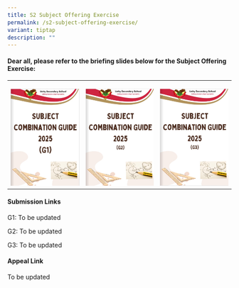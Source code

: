 ```yaml
---
title: S2 Subject Offering Exercise
permalink: /s2-subject-offering-exercise/
variant: tiptap
description: ""
---
```

<h4>Dear all, please refer to the briefing slides below for the Subject Offering Exercise:</h4>
<p></p>
<table style="minWidth: 75px">
<colgroup>
<col>
<col>
<col>
</colgroup>
<tbody>
<tr>
<th rowspan="1" colspan="1">
<p></p>
<div class="isomer-image-wrapper">
<img style="width: 100%" height="auto" width="100%" alt="" src="/images/Subject_Combi_2025_G1_1.jpg">
</div>
</th>
<th rowspan="1" colspan="1">
<p></p>
<div class="isomer-image-wrapper">
<img style="width: 100%" height="auto" width="100%" alt="" src="/images/Subject_Combi_2025_G2.jpg">
</div>
</th>
<th rowspan="1" colspan="1">
<p></p>
<div class="isomer-image-wrapper">
<img style="width: 100%" height="auto" width="100%" alt="" src="/images/Subject_Combi_2025_G3.jpg">
</div>
</th>
</tr>
</tbody>
</table>
<p></p>
<p></p>
<h4>Submission Links</h4>
<p>G1: To be updated</p>
<p>G2: To be updated</p>
<p>G3: To be updated</p>
<p></p>
<h4>Appeal Link</h4>
<p>To be updated</p>
<p></p>